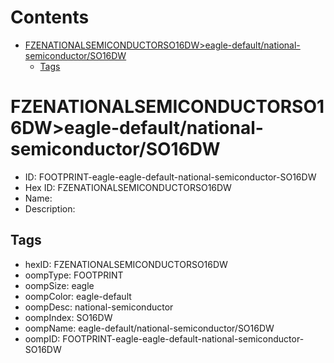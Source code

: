 



Contents
========

* [FZENATIONALSEMICONDUCTORSO16DW>eagle-default/national-semiconductor/SO16DW](#fzenationalsemiconductorso16dweagle-defaultnational-semiconductorso16dw)
	* [Tags](#tags)

# FZENATIONALSEMICONDUCTORSO16DW>eagle-default/national-semiconductor/SO16DW

- ID: FOOTPRINT-eagle-eagle-default-national-semiconductor-SO16DW
- Hex ID: FZENATIONALSEMICONDUCTORSO16DW
- Name: 
- Description: 

## Tags

- hexID: FZENATIONALSEMICONDUCTORSO16DW
- oompType: FOOTPRINT
- oompSize: eagle
- oompColor: eagle-default
- oompDesc: national-semiconductor
- oompIndex: SO16DW
- oompName: eagle-default/national-semiconductor/SO16DW
- oompID: FOOTPRINT-eagle-eagle-default-national-semiconductor-SO16DW
